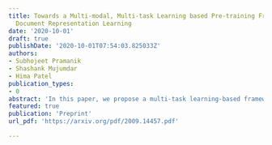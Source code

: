 ```yaml
---
title: Towards a Multi-modal, Multi-task Learning based Pre-training Framework for
  Document Representation Learning
date: '2020-10-01'
draft: true
publishDate: '2020-10-01T07:54:03.825033Z'
authors:
- Subhojeet Pramanik
- Shashank Mujumdar
- Hima Patel
publication_types:
- 0
abstract: 'In this paper, we propose a multi-task learning-based framework that utilizes a combination of self-supervised and supervised pre-training tasks to learn a generic document representation. We design the network architecture and the pre-training tasks to incorporate the multi-modal document information across text, layout, and image dimensions and allow the network to work with multi-page documents. We showcase the applicability of our pre-training framework on a variety of different real-world document tasks such as document classification, document information extraction, and document retrieval. We conduct exhaustive experiments to compare performance against different ablations of our framework and state-of-the-art baselines. We discuss the current limitations and next steps for our work.'
featured: true
publication: 'Preprint'
url_pdf: 'https://arxiv.org/pdf/2009.14457.pdf'

---
```


